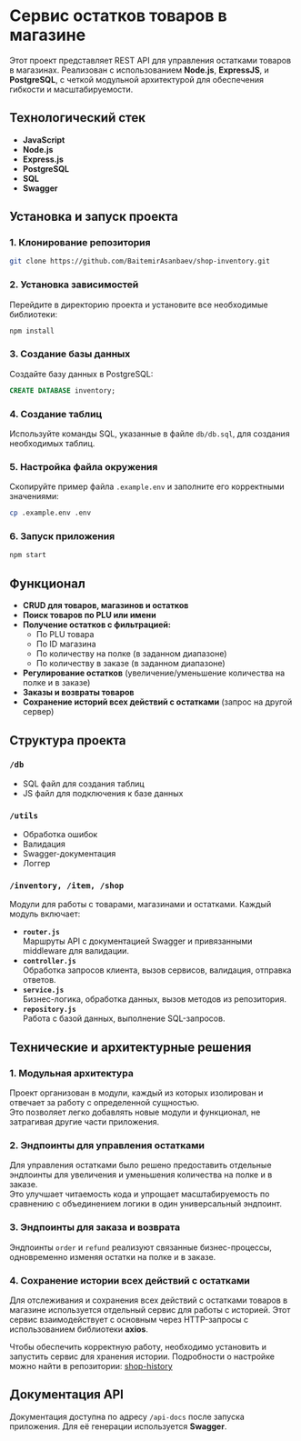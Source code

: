 
# Сервис остатков товаров в магазине

Этот проект представляет REST API для управления остатками товаров в магазинах. Реализован с использованием **Node.js**, **ExpressJS**, и **PostgreSQL**, с четкой модульной архитектурой для обеспечения гибкости и масштабируемости.



## Технологический стек
- **JavaScript**
- **Node.js**
- **Express.js**
- **PostgreSQL**
- **SQL**
- **Swagger**


## Установка и запуск проекта

### 1. Клонирование репозитория
```bash
git clone https://github.com/BaitemirAsanbaev/shop-inventory.git
```

### 2. Установка зависимостей
Перейдите в директорию проекта и установите все необходимые библиотеки:
```bash
npm install
```

### 3. Создание базы данных
Создайте базу данных в PostgreSQL:
```sql
CREATE DATABASE inventory;
```

### 4. Создание таблиц
Используйте команды SQL, указанные в файле `db/db.sql`, для создания необходимых таблиц.

### 5. Настройка файла окружения
Скопируйте пример файла `.example.env` и заполните его корректными значениями:
```bash
cp .example.env .env
```

### 6. Запуск приложения
```bash
npm start
```



## Функционал

- **CRUD для товаров, магазинов и остатков**
- **Поиск товаров по PLU или имени**
- **Получение остатков с фильтрацией:**
  - По PLU товара
  - По ID магазина
  - По количеству на полке (в заданном диапазоне)
  - По количеству в заказе (в заданном диапазоне)
- **Регулирование остатков** (увеличение/уменьшение количества на полке и в заказе)
- **Заказы и возвраты товаров**
- **Сохранение историй всех действий с остатками** (запрос на другой сервер)



## Структура проекта

### `/db`
- SQL файл для создания таблиц
- JS файл для подключения к базе данных

### `/utils`
- Обработка ошибок
- Валидация
- Swagger-документация
- Логгер

### `/inventory, /item, /shop`
Модули для работы с товарами, магазинами и остатками. Каждый модуль включает:
- **`router.js`**  
  Маршруты API с документацией Swagger и привязанными middleware для валидации.
- **`controller.js`**  
  Обработка запросов клиента, вызов сервисов, валидация, отправка ответов.
- **`service.js`**  
  Бизнес-логика, обработка данных, вызов методов из репозитория.
- **`repository.js`**  
  Работа с базой данных, выполнение SQL-запросов.



## Технические и архитектурные решения

### 1. **Модульная архитектура**
Проект организован в модули, каждый из которых изолирован и отвечает за работу с определенной сущностью.  
Это позволяет легко добавлять новые модули и функционал, не затрагивая другие части приложения.

### 2. **Эндпоинты для управления остатками**
Для управления остатками было решено предоставить отдельные эндпоинты для увеличения и уменьшения количества на полке и в заказе.  
Это улучшает читаемость кода и упрощает масштабируемость по сравнению с объединением логики в один универсальный эндпоинт.

### 3. **Эндпоинты для заказа и возврата**
Эндпоинты `order` и `refund` реализуют связанные бизнес-процессы, одновременно изменяя остатки на полке и в заказе.

### 4. **Сохранение истории всех действий с остатками**
Для отслеживания и сохранения всех действий с остатками товаров в магазине используется отдельный сервис для работы с историей. Этот сервис взаимодействует с основным через HTTP-запросы с использованием библиотеки **axios**.

Чтобы обеспечить корректную работу, необходимо установить и запустить сервис для хранения истории. Подробности о настройке можно найти в репозитории: <a href="https://github.com/BaitemirAsanbaev/shop-history">shop-history</a>



## Документация API
Документация доступна по адресу `/api-docs` после запуска приложения. Для её генерации используется **Swagger**.

